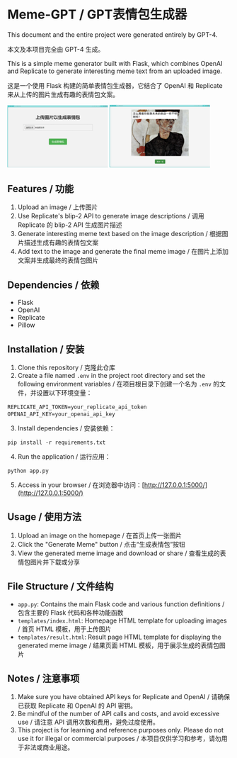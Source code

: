 # Meme-GPT / GPT表情包生成器  

This document and the entire project were generated entirely by GPT-4.  

本文及本项目完全由 GPT-4 生成。  

This is a simple meme generator built with Flask, which combines OpenAI and Replicate to generate interesting meme text from an uploaded image.  

这是一个使用 Flask 构建的简单表情包生成器，它结合了 OpenAI 和 Replicate 来从上传的图片生成有趣的表情包文案。  

<p float="left">
  <img src="sample0.png" alt="sample0" width="45%" />
  <img src="sample1.png" alt="sample1" width="45%" />
</p>

## Features / 功能

1. Upload an image / 上传图片
2. Use Replicate's blip-2 API to generate image descriptions / 调用 Replicate 的 blip-2 API 生成图片描述
3. Generate interesting meme text based on the image description / 根据图片描述生成有趣的表情包文案
4. Add text to the image and generate the final meme image / 在图片上添加文案并生成最终的表情包图片

## Dependencies / 依赖

- Flask
- OpenAI
- Replicate
- Pillow

## Installation / 安装

1. Clone this repository / 克隆此仓库
2. Create a file named `.env` in the project root directory and set the following environment variables / 在项目根目录下创建一个名为 `.env` 的文件，并设置以下环境变量：  

```
REPLICATE_API_TOKEN=your_replicate_api_token  
OPENAI_API_KEY=your_openai_api_key
```

3. Install dependencies / 安装依赖：
```
pip install -r requirements.txt
```
4. Run the application / 运行应用：
```
python app.py
```
5. Access in your browser / 在浏览器中访问：[http://127.0.0.1:5000/](http://127.0.0.1:5000/)

## Usage / 使用方法

1. Upload an image on the homepage / 在首页上传一张图片
2. Click the "Generate Meme" button / 点击“生成表情包”按钮
3. View the generated meme image and download or share / 查看生成的表情包图片并下载或分享

## File Structure / 文件结构

- `app.py`: Contains the main Flask code and various function definitions / 包含主要的 Flask 代码和各种功能函数
- `templates/index.html`: Homepage HTML template for uploading images / 首页 HTML 模板，用于上传图片
- `templates/result.html`: Result page HTML template for displaying the generated meme image / 结果页面 HTML 模板，用于展示生成的表情包图片

## Notes / 注意事项

1. Make sure you have obtained API keys for Replicate and OpenAI / 请确保已获取 Replicate 和 OpenAI 的 API 密钥。
2. Be mindful of the number of API calls and costs, and avoid excessive use / 请注意 API 调用次数和费用，避免过度使用。
3. This project is for learning and reference purposes only. Please do not use it for illegal or commercial purposes / 本项目仅供学习和参考，请勿用于非法或商业用途。

